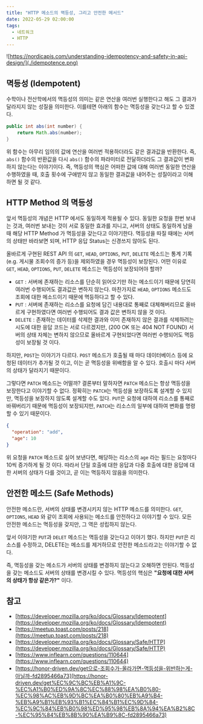 ```yaml
---
title: "HTTP 메소드의 멱등성, 그리고 안전한 메서드"
date: 2022-05-29 02:00:00
tags:
  - 네트워크
  - HTTP
---
```


![https://nordicapis.com/understanding-idempotency-and-safety-in-api-design/](./idempotence.png)

## 멱등성 (Idempotent)

수학이나 전산학에서의 멱등성의 의미는 같은 연산을 여러번 실행한다고 해도 그 결과가 달라지지 않는 성질을 의미한다. 이를테면 아래의 함수는 멱등성을 갖는다고 할 수 있겠다.

```java
public int abs(int number) {
    return Math.abs(number);
}
```

위 함수는 아무리 임의의 값에 연산을 여러번 적용하더라도 같은 결과값을 반환한다. 즉, `abs()` 함수의 반환값을 다시 `abs()` 함수의 파라미터로 전달하더라도 그 결과값이 변화하지 않는다는 이야기이다. 즉, 멱등성의 핵심은 어떠한 값에 대해 여러번 동일한 연산을 수행하였을 때, 호출 횟수에 구애받지 않고 동일한 결과값을 내어주는 성질이라고 이해하면 될 것 같다.

## HTTP Method 의 멱등성

앞서 멱등성의 개념은 HTTP 에서도 동일하게 적용될 수 있다. 동일한 요청을 한번 보내는 것과, 여러번 보내는 것이 서로 동일한 효과를 지니고, 서버의 상태도 동일하게 남을 때 해당 HTTP Method 가 멱등성을 갖는다고 이야기한다. 멱등성을 따질 때에는 서버의 상태만 바라보면 되며, HTTP 응답 Status는 신경쓰지 않아도 된다.

올바르게 구현된 REST API 의 `GET`, `HEAD`, `OPTIONS`, `PUT`, `DELETE` 메소드는 통계 기록(e.g. 게시물 조회수의 증가 등)을 제외하였을 경우 멱등성이 보장된다. 어떤 이유로 `GET`, `HEAD`, `OPTIONS`, `PUT`, `DELETE` 메소드는 멱등성이 보장되어야 할까?

- `GET` : 서버에 존재하는 리소스를 단순히 읽어오기만 하는 메소드이기 때문에 당연히 여러번 수행되어도 결과값은 변하지 않는다. 마찬가지로 `HEAD`, `OPTIONS` 메소드도 조회에 대한 메소드이기 때문에 멱등하다고 할 수 있다.
- `PUT` : 서버에 존재하는 리소스를 요청에 담긴 내용대로 통째로 대체해버리므로 올바르게 구현하였다면 여러번 수행되어도 결과 값은 변하지 않을 것 이다.
- `DELETE` : 존재하는 데이터를 삭제한 결과와 이미 존재하지 않은 결과를 삭제하려는 시도에 대한 응답 코드는 서로 다르겠지만, (200 OK 또는 404 NOT FOUND) 서버의 상태 자체는 변하지 않으므로 올바르게 구현되었다면 여러번 수행되어도 멱등성이 보장될 것 이다.

하지만, `POST`는 이야기가 다르다. `POST` 메소드가 호출될 때 마다 데이터베이스 등에 요청된 데이터가 추가될 것 이고, 이는 곧 멱등성을 위배함을 알 수 있다. 호출시 마다 서버의 상태가 달라지기 때문이다.

그렇다면 `PATCH` 메소드는 어떨까? 결론부터 말하자면 `PATCH` 메소드는 항상 멱등성을 보장한다고 이야기할 수 없다. 정확히는 `PATCH`는 멱등성을 보장하도록 설계할 수 있지만, 멱등성을 보장하지 않도록 설계할 수도 있다. `PUT`은 요청에 대하여 리소스를 통째로 바꿔버리기 때문에 멱등성이 보장되지만, `PATCH`는 리소스의 일부에 대하여 변화를 명령할 수 있기 때문이다.

```json
{
  "operation": "add",
  "age": 10
}
```

위 요청을 `PATCH` 메소드로 실어 보낸다면, 해당하는 리소스의 `age` 라는 필드는 요청마다 10씩 증가하게 될 것 이다. 따라서 단일 호출에 대한 응답과 다중 호출에 대한 응답에 대한 서버의 상태가 다를 것이고, 곧 이는 멱등하지 않음을 의미한다.

## 안전한 메소드 (Safe Methods)

안전한 메소드란, 서버의 상태를 변경시키지 않는 HTTP 메소드를 의미한다. `GET`, `OPTIONS`, `HEAD` 와 같이 조회에 사용되는 메소드를 안전하다고 이야기할 수 있다. 모든 안전한 메소드는 멱등성을 갖지만, 그 역은 성립하지 않는다.

앞서 이야기한 `PUT`과 `DELET` 메소드는 멱등성을 갖는다고 이야기 했다. 하지만 `PUT`은 리소스를 수정하고, DELETE는 메소드를 제거하므로 안전한 메소드라고는 이야기할 수 없다.

즉, 멱등성을 갖는 메소드가 서버의 상태를 변경하지 않는다고 오해하면 안된다. 멱등성을 갖는 메소드도 서버의 상태를 변경시킬 수 있다. 멱등성의 핵심은 **"요청에 대한 서버의 상태가 항상 같은가?"** 이다.

## 참고

- [https://developer.mozilla.org/ko/docs/Glossary/Idempotent](https://developer.mozilla.org/ko/docs/Glossary/Idempotent)
- [https://meetup.toast.com/posts/218](https://meetup.toast.com/posts/218)
- [https://developer.mozilla.org/ko/docs/Glossary/Safe/HTTP](https://developer.mozilla.org/ko/docs/Glossary/Safe/HTTP)
- [https://www.inflearn.com/questions/110644](https://www.inflearn.com/questions/110644)
- [https://honor-driven.dev/get으로-조회수가-올라가면-멱등성을-위반하는게-아닐까-fd2895466a73](https://honor-driven.dev/get%EC%9C%BC%EB%A1%9C-%EC%A1%B0%ED%9A%8C%EC%88%98%EA%B0%80-%EC%98%AC%EB%9D%BC%EA%B0%80%EB%A9%B4-%EB%A9%B1%EB%93%B1%EC%84%B1%EC%9D%84-%EC%9C%84%EB%B0%98%ED%95%98%EB%8A%94%EA%B2%8C-%EC%95%84%EB%8B%90%EA%B9%8C-fd2895466a73)
